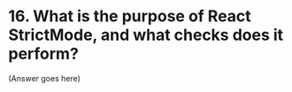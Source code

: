 # 16. What is the purpose of React StrictMode, and what checks does it perform?

(Answer goes here)
